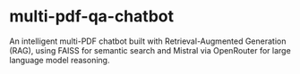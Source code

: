 # multi-pdf-qa-chatbot
An intelligent multi-PDF chatbot built with Retrieval-Augmented Generation (RAG), using FAISS for semantic search and Mistral via OpenRouter for large language model reasoning.
